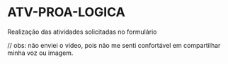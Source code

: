 # ATV-PROA-LOGICA

Realização das atividades solicitadas no formulário


// obs: não enviei o vídeo, pois não me senti confortável em compartilhar minha voz ou imagem. 
